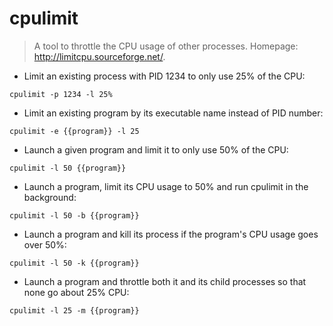 # cpulimit

> A tool to throttle the CPU usage of other processes.
> Homepage: <http://limitcpu.sourceforge.net/>.

- Limit an existing process with PID 1234 to only use 25% of the CPU:

`cpulimit -p 1234 -l 25%`

- Limit an existing program by its executable name instead of PID number:

`cpulimit -e {{program}} -l 25`

- Launch a given program and limit it to only use 50% of the CPU:

`cpulimit -l 50 {{program}}`

- Launch a program, limit its CPU usage to 50% and run cpulimit in the background:

`cpulimit -l 50 -b {{program}}`

- Launch a program and kill its process if the program's CPU usage goes over 50%:

`cpulimit -l 50 -k {{program}}`

- Launch a program and throttle both it and its child processes so that none go about 25% CPU:

`cpulimit -l 25 -m {{program}}`

